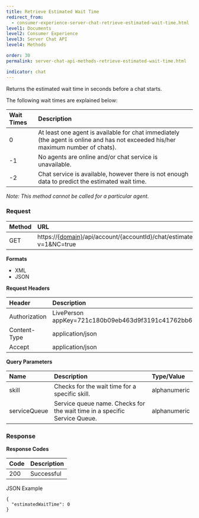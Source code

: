 ```yaml
---
title: Retrieve Estimated Wait Time
redirect_from:
  - consumer-experience-server-chat-retrieve-estimated-wait-time.html
level1: Documents
level2: Consumer Experience
level3: Server Chat API
level4: Methods

order: 30
permalink: server-chat-api-methods-retrieve-estimated-wait-time.html

indicator: chat
---
```


Returns the estimated wait time in seconds before a chat starts. 

The following wait times are explained below:

| Wait Times | Description |
| :--- | :--- |
| 0 | At least one agent is available for chat immediately (the agent is online and has not exceeded his/her maximum number of chats). |
| -1 | No agents are online and/or chat service is unavailable. |
| -2 | Chat service is available, however there is not enough data to predict the estimated wait time. |

*Note: This method cannot be called for a particular agent.*

### Request

| Method | URL  |
| :--- | :--- |
| GET | https://[{domain}](/agent-domain-domain-api.html)/api/account/{accountId}/chat/estimatedWaitTime?v=1&NC=true |

**Formats**

- XML
- JSON

**Request Headers**

| Header | Description |
| :--- | :--- |
| Authorization | LivePerson appKey=721c180b09eb463d9f3191c41762bb68 |
| Content-Type | application/json |
| Accept | application/json |

**Query Parameters**

| Name	| Description | Type/Value |
| :--- | :--- | :--- |
| skill | Checks for the wait time for a specific skill. | alphanumeric |
| serviceQueue | Service queue name. Checks for the wait time in a specific Service Queue. | alphanumeric |
 
### Response

**Response Codes**

| Code | Description |
| :--- | :--- |
| 200 | Successful |

JSON Example

    {
      "estimatedWaitTime": 0
    }

